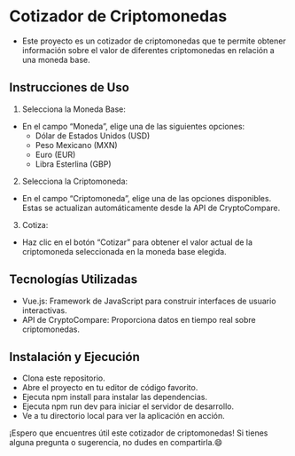 # Cotizador de Criptomonedas

- Este proyecto es un cotizador de criptomonedas que te permite obtener información sobre el valor de diferentes criptomonedas en relación a una moneda base.

## Instrucciones de Uso

1. Selecciona la Moneda Base:
   
+ En el campo “Moneda”, elige una de las siguientes opciones:
  - Dólar de Estados Unidos (USD)
  - Peso Mexicano (MXN)
  - Euro (EUR)
  - Libra Esterlina (GBP)

2. Selecciona la Criptomoneda:
   
+ En el campo “Criptomoneda”, elige una de las opciones disponibles. Estas se actualizan automáticamente desde la API de CryptoCompare.

3. Cotiza:
   
+ Haz clic en el botón “Cotizar” para obtener el valor actual de la criptomoneda seleccionada en la moneda base elegida.

## Tecnologías Utilizadas

- Vue.js: Framework de JavaScript para construir interfaces de usuario interactivas.
- API de CryptoCompare: Proporciona datos en tiempo real sobre criptomonedas.
  
## Instalación y Ejecución

* Clona este repositorio.
* Abre el proyecto en tu editor de código favorito.
* Ejecuta npm install para instalar las dependencias.
* Ejecuta npm run dev para iniciar el servidor de desarrollo.
* Ve a tu directorio local para ver la aplicación en acción.

¡Espero que encuentres útil este cotizador de criptomonedas! Si tienes alguna pregunta o sugerencia, no dudes en compartirla.:smile:
